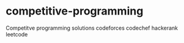 # competitive-programming
Competitve programming solutions
  codeforces
  codechef
  hackerank
  leetcode
